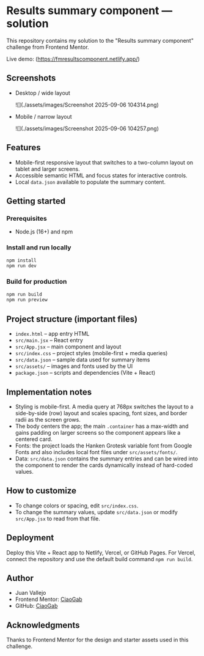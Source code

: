 # Results summary component — solution

This repository contains my solution to the "Results summary component" challenge from Frontend Mentor.

Live demo: (https://fmresultscomponent.netlify.app/)

## Screenshots

- Desktop / wide layout

	![](./assets/images/Screenshot 2025-09-06 104314.png)

- Mobile / narrow layout

	![](./assets/images/Screenshot 2025-09-06 104257.png)

## Features

- Mobile-first responsive layout that switches to a two-column layout on tablet and larger screens.
- Accessible semantic HTML and focus states for interactive controls.
- Local `data.json` available to populate the summary content.

## Getting started

### Prerequisites

- Node.js (16+) and npm

### Install and run locally

```powershell
npm install
npm run dev
```

### Build for production

```powershell
npm run build
npm run preview
```

## Project structure (important files)

- `index.html` – app entry HTML
- `src/main.jsx` – React entry
- `src/App.jsx` – main component and layout
- `src/index.css` – project styles (mobile-first + media queries)
- `src/data.json` – sample data used for summary items
- `src/assets/` – images and fonts used by the UI
- `package.json` – scripts and dependencies (Vite + React)

## Implementation notes

- Styling is mobile-first. A media query at 768px switches the layout to a side-by-side (row) layout and scales spacing, font sizes, and border radii as the screen grows.
- The body centers the app; the main `.container` has a max-width and gains padding on larger screens so the component appears like a centered card.
- Fonts: the project loads the Hanken Grotesk variable font from Google Fonts and also includes local font files under `src/assets/fonts/`.
- Data: `src/data.json` contains the summary entries and can be wired into the component to render the cards dynamically instead of hard-coded values.

## How to customize

- To change colors or spacing, edit `src/index.css`.
- To change the summary values, update `src/data.json` or modify `src/App.jsx` to read from that file.

## Deployment

Deploy this Vite + React app to Netlify, Vercel, or GitHub Pages. For Vercel, connect the repository and use the default build command `npm run build`.

## Author

- Juan Vallejo
- Frontend Mentor: [CiaoGab](https://www.frontendmentor.io/profile/CiaoGab)
- GitHub: [CiaoGab](https://github.com/CiaoGab)

## Acknowledgments

Thanks to Frontend Mentor for the design and starter assets used in this challenge.
